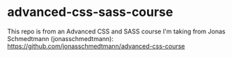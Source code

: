 # advanced-css-sass-course

This repo is from an Advanced CSS and SASS course I'm taking from Jonas Schmedtmann (jonasschmedtmann): https://github.com/jonasschmedtmann/advanced-css-course

